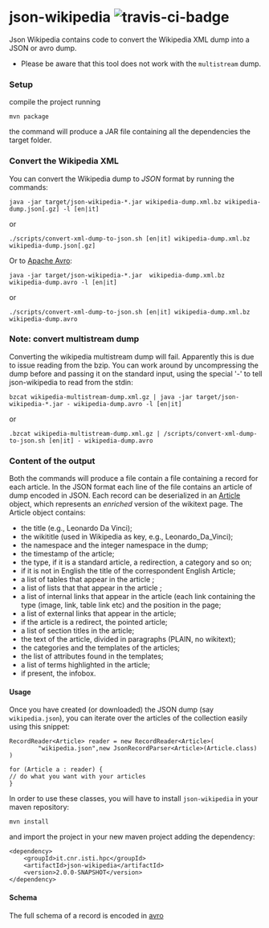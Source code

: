 json-wikipedia ![travis-ci-badge](https://travis-ci.org/diegoceccarelli/json-wikipedia.svg?branch=master) 
==============

 Json Wikipedia contains code to convert the Wikipedia XML dump into a JSON or avro dump.

 - Please be aware that this tool does not work with the `multistream` dump.

### Setup ###

compile the project running

    mvn package

the command will produce a JAR file containing all the dependencies the target folder.

### Convert the Wikipedia XML ###


You can convert the Wikipedia dump to *JSON* format by running the commands:

    java -jar target/json-wikipedia-*.jar wikipedia-dump.xml.bz wikipedia-dump.json[.gz] -l [en|it]

or

	./scripts/convert-xml-dump-to-json.sh [en|it] wikipedia-dump.xml.bz wikipedia-dump.json[.gz]

Or to [Apache Avro](https://avro.apache.org):


    java -jar target/json-wikipedia-*.jar  wikipedia-dump.xml.bz  wikipedia-dump.avro -l [en|it]

or

	./scripts/convert-xml-dump-to-json.sh [en|it] wikipedia-dump.xml.bz wikipedia-dump.avro

### Note: convert multistream dump

Converting the wikipedia multistream dump will fail. Apparently this is due to issue reading from the bzip. You can work around by uncompressing the dump before and passing it on the standard input, using the special '-' to tell json-wikipedia to read from the stdin: 

    bzcat wikipedia-multistream-dump.xml.gz | java -jar target/json-wikipedia-*.jar - wikipedia-dump.avro -l [en|it]

or

	.bzcat wikipedia-multistream-dump.xml.gz | /scripts/convert-xml-dump-to-json.sh [en|it] - wikipedia-dump.avro



### Content of the output

Both the commands will produce a file contain a file containing a record for each article. In the JSON format each line of the file contains an article
of dump encoded in JSON. Each record can be deserialized in an [Article](https://github.com/diegoceccarelli/json-wikipedia/blob/master/src/main/java/it/cnr/isti/hpc/wikipedia/article/Article.java) object, which represents an 
_enriched_ version of the wikitext page. The Article object contains:


  * the title (e.g., Leonardo Da Vinci);
  * the wikititle (used in Wikipedia as key, e.g., Leonardo\_Da\_Vinci);
  * the namespace and the integer namespace in the dump;
  * the timestamp of the article;
  * the type, if it is a standard article, a redirection, a category and so on;
  * if it is not in English the title of the correspondent English Article;
  * a list of  tables that appear in the article ;
  * a list of lists that  that appear in the article ;
  * a list  of internal links that appear in the article (each link containing the type (image, link, table link etc) and the position in the page;
  * a list of external links that appear in the article;
  * if the article  is a redirect, the pointed article;
  * a list of section titles in the article;
  * the text of the article, divided in paragraphs (PLAIN, no wikitext);
  * the categories and the templates of the articles;
  * the list of attributes found in the templates;
  * a list of terms highlighted in the article;
  * if present, the infobox.

#### Usage ####

Once you have created (or downloaded) the JSON dump (say `wikipedia.json`), you can iterate over the articles of the collection
easily using this snippet:

    RecordReader<Article> reader = new RecordReader<Article>(
			"wikipedia.json",new JsonRecordParser<Article>(Article.class)
    )

    for (Article a : reader) {
	// do what you want with your articles
    }

In order to use these classes, you will have to install `json-wikipedia` in your maven repository:

    mvn install

and import the project in your new maven project adding the dependency:

    <dependency>
	    <groupId>it.cnr.isti.hpc</groupId>
		<artifactId>json-wikipedia</artifactId>
		<version>2.0.0-SNAPSHOT</version>
	</dependency>

#### Schema ####

The full schema of a record is encoded in [avro](src/main/avro/article.avsc)

